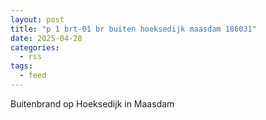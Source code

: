 ```yaml
---
layout: post
title: "p 1 brt-01 br buiten hoeksedijk maasdam 186031"
date: 2025-04-28
categories: 
  - rss
tags: 
  - feed
---
```


Buitenbrand op Hoeksedijk in Maasdam

